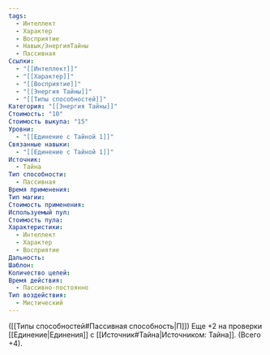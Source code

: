 ```yaml
---
tags:
  - Интеллект
  - Характер
  - Восприятие
  - Навык/ЭнергияТайны
  - Пассивная
Ссылки:
  - "[[Интеллект]]"
  - "[[Характер]]"
  - "[[Восприятие]]"
  - "[[Энергия Тайны]]"
  - "[[Типы способностей]]"
Категория: "[[Энергия Тайны]]"
Стоимость: "10"
Стоимость выкупа: "15"
Уровни:
  - "[[Единение с Тайной 1]]"
Связанные навыки:
  - "[[Единение с Тайной 1]]"
Источник:
  - Тайна
Тип способности:
  - Пассивная
Время применения: 
Тип магии: 
Стоимость применения: 
Используемый пул: 
Стоимость пула: 
Характеристики:
  - Интеллект
  - Характер
  - Восприятие
Дальность: 
Шаблон: 
Количество целей: 
Время действия:
  - Пассивно-постоянно
Тип воздействия:
  - Мистический
---
```

([[Типы способностей#Пассивная способность|П]]) Еще +2 на проверки [[Единение|Единения]] с [[Источник#Тайна|Источником: Тайна]]. (Всего +4).
